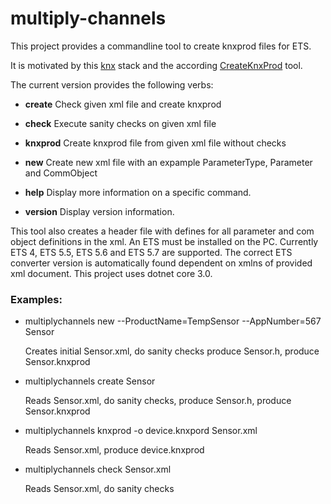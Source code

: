 multiply-channels
===

This project provides a commandline tool to create knxprod files for ETS.

It is motivated by this [knx](https://github.com/thelsing/knx) stack and the according [CreateKnxProd](https://github.com/thelsing/CreateKnxProd) tool.

The current version provides the following verbs:

- **create**     Check given xml file and create knxprod

- **check**      Execute sanity checks on given xml file

- **knxprod**    Create knxprod file from given xml file without checks

- **new**        Create new xml file with an expample ParameterType, Parameter and CommObject

- **help**       Display more information on a specific command.

- **version**    Display version information.

This tool also creates a header file with defines for all parameter and com object definitions in the xml. An ETS must be installed on the PC. Currently ETS 4, ETS 5.5, ETS 5.6 and ETS 5.7 are supported. The correct ETS converter version is automatically found dependent on xmlns of provided xml document.
This project uses dotnet core 3.0.

### Examples:

- multiplychannels new --ProductName=TempSensor --AppNumber=567 Sensor

    Creates initial Sensor.xml, do sanity checks produce Sensor.h, produce Sensor.knxprod

- multiplychannels create Sensor

    Reads Sensor.xml, do sanity checks, produce Sensor.h, produce Sensor.knxprod

- multiplychannels knxprod -o device.knxpord Sensor.xml

    Reads Sensor.xml, produce device.knxprod

- multiplychannels check Sensor.xml

    Reads Sensor.xml, do sanity checks
